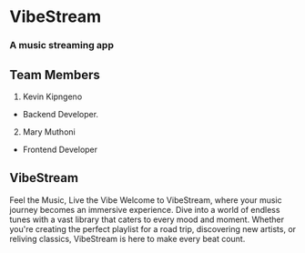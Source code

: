 # VibeStream

### A music streaming app

## Team Members
1. Kevin Kipngeno 
* Backend Developer.
2. Mary Muthoni
* Frontend Developer

## VibeStream

Feel the Music, Live the Vibe
Welcome to VibeStream, where your music journey becomes an immersive experience. Dive into a world of endless tunes with a vast library that caters to every mood and moment. Whether you're creating the perfect playlist for a road trip, discovering new artists, or reliving classics, VibeStream is here to make every beat count.
